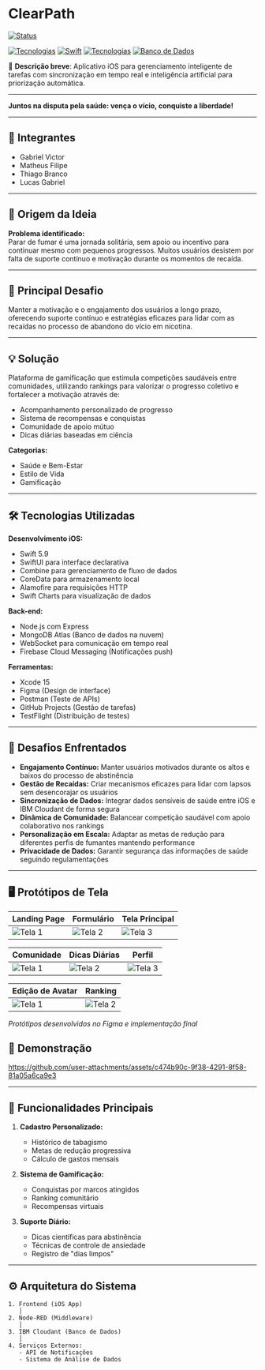 # ClearPath

[![Status](https://img.shields.io/badge/STATUS-Concluído-success?style=for-the-badge&logo=check-circle&logoColor=white)](https://)
<div>
  
  [![Tecnologias](https://img.shields.io/badge/iOS-17+-blue?logo=apple)](https://)
  [![Swift](https://img.shields.io/badge/Swift-5.9-orange?logo=swift)](https://)
  [![Tecnologias](https://img.shields.io/badge/Backend-Node--RED-FF6A00?logo=node.js)](https://)
  [![Banco de Dados](https://img.shields.io/badge/Cloudant-IBM_Cloud-052FAD?logo=ibm)](https://)
  
</div>


📌 **Descrição breve**: Aplicativo iOS para gerenciamento inteligente de tarefas com sincronização em tempo real e inteligência artificial para priorização automática.

---

**Juntos na disputa pela saúde: vença o vício, conquiste a liberdade!**

---

## 👥 Integrantes
- Gabriel Victor
- Matheus Filipe
- Thiago Branco
- Lucas Gabriel

---

## 🚬 Origem da Ideia
**Problema identificado:**  
Parar de fumar é uma jornada solitária, sem apoio ou incentivo para continuar mesmo com pequenos progressos. Muitos usuários desistem por falta de suporte contínuo e motivação durante os momentos de recaída.

---

## 🏁 Principal Desafio
Manter a motivação e o engajamento dos usuários a longo prazo, oferecendo suporte contínuo e estratégias eficazes para lidar com as recaídas no processo de abandono do vício em nicotina.

---

## 💡 Solução
Plataforma de gamificação que estimula competições saudáveis entre comunidades, utilizando rankings para valorizar o progresso coletivo e fortalecer a motivação através de:

- Acompanhamento personalizado de progresso  
- Sistema de recompensas e conquistas  
- Comunidade de apoio mútuo  
- Dicas diárias baseadas em ciência  

**Categorias:**  
- Saúde e Bem-Estar  
- Estilo de Vida  
- Gamificação  

---

## 🛠️ Tecnologias Utilizadas

**Desenvolvimento iOS:**
- Swift 5.9
- SwiftUI para interface declarativa
- Combine para gerenciamento de fluxo de dados
- CoreData para armazenamento local
- Alamofire para requisições HTTP
- Swift Charts para visualização de dados

**Back-end:**
- Node.js com Express
- MongoDB Atlas (Banco de dados na nuvem)
- WebSocket para comunicação em tempo real
- Firebase Cloud Messaging (Notificações push)

**Ferramentas:**
- Xcode 15
- Figma (Design de interface)
- Postman (Teste de APIs)
- GitHub Projects (Gestão de tarefas)
- TestFlight (Distribuição de testes)

---

## 🚧 Desafios Enfrentados

- **Engajamento Contínuo:** Manter usuários motivados durante os altos e baixos do processo de abstinência  
- **Gestão de Recaídas:** Criar mecanismos eficazes para lidar com lapsos sem desencorajar os usuários  
- **Sincronização de Dados:** Integrar dados sensíveis de saúde entre iOS e IBM Cloudant de forma segura  
- **Dinâmica de Comunidade:** Balancear competição saudável com apoio colaborativo nos rankings  
- **Personalização em Escala:** Adaptar as metas de redução para diferentes perfis de fumantes mantendo performance  
- **Privacidade de Dados:** Garantir segurança das informações de saúde seguindo regulamentações  

---

## 🖥️ Protótipos de Tela

| Landing Page | Formulário | Tela Principal |
|-------------------|--------------------------|---------------------|
| ![Tela 1](/assets/landingPage.png) | ![Tela 2](/assets/formulario.png) | ![Tela 3](/assets/telaPrincipal.png) |

| Comunidade | Dicas Diárias | Perfil |
|-------------------|--------------------------|---------------------|
| ![Tela 1](/assets/comunidade.png) | ![Tela 2](/assets/dicasDiarias.png) | ![Tela 3](/assets/perfil.png) |

| Edição de Avatar | Ranking |
|-------------------|--------------------------|
| ![Tela 1](/assets/edicaoAvatar.png) | ![Tela 2](/assets/ranking.png) |

*Protótipos desenvolvidos no Figma e implementação final*

## 🎥 Demonstração

https://github.com/user-attachments/assets/c474b90c-9f38-4291-8f58-81a05a6ca9e3

---

## 📱 Funcionalidades Principais

1. **Cadastro Personalizado:**
   - Histórico de tabagismo
   - Metas de redução progressiva
   - Cálculo de gastos mensais

2. **Sistema de Gamificação:**
   - Conquistas por marcos atingidos
   - Ranking comunitário
   - Recompensas virtuais

3. **Suporte Diário:**
   - Dicas científicas para abstinência
   - Técnicas de controle de ansiedade
   - Registro de "dias limpos"

---

## ⚙️ Arquitetura do Sistema
```plaintext
1. Frontend (iOS App)
   │
2. Node-RED (Middleware)
   │
3. IBM Cloudant (Banco de Dados)
   │
4. Serviços Externos:
   - API de Notificações
   - Sistema de Análise de Dados
